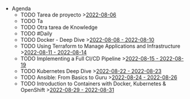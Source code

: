 - Agenda
	- TODO Tarea de proyecto >[2022-08-06](#agenda://?start=1659736800000&end=1659736800000)
	- TODO Ta
	- TODO Otra tarea de Knowledge
	- TODO #Daily
	- TODO Docker - Deep Dive >[2022-08-08 - 2022-08-10](#agenda://?start=1659965400000&end=1660138508320)
	- TODO Using Terraform to Manage Applications and Infrastructure >[2022-08-11 - 2022-08-14](#agenda://?start=1660168800000&end=1660514399000)
	- TODO Implementing a Full CI/CD Pipeline >[2022-08-15 - 2022-08-19](#agenda://?start=1660600799000&end=1660946399000)
	- TODO Kubernetes Deep Dive >[2022-08-22 - 2022-08-23](#agenda://?start=1661205599000&end=1661291999000)
	- TODO Ansible: From Basics to Guru >[2022-08-24 - 2022-08-26](#agenda://?start=1661378399000&end=1661551199000)
	- TODO Introduction to Containers with Docker, Kubernetes & OpenShift >[2022-08-29 - 2022-08-31](#agenda://?start=1661810399000&end=1661983199000)